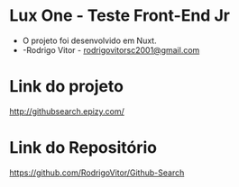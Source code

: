 # Lux One - Teste Front-End Jr
* O projeto foi desenvolvido em Nuxt.
* -Rodrigo Vitor - rodrigovitorsc2001@gmail.com

# Link do projeto
http://githubsearch.epizy.com/

# Link do Repositório
https://github.com/RodrigoVitor/Github-Search